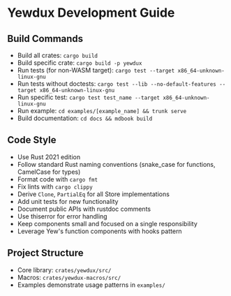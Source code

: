 # Yewdux Development Guide

## Build Commands
- Build all crates: `cargo build`
- Build specific crate: `cargo build -p yewdux`
- Run tests (for non-WASM target): `cargo test --target x86_64-unknown-linux-gnu`
- Run tests without doctests: `cargo test --lib --no-default-features --target x86_64-unknown-linux-gnu`
- Run specific test: `cargo test test_name --target x86_64-unknown-linux-gnu`
- Run example: `cd examples/[example_name] && trunk serve`
- Build documentation: `cd docs && mdbook build`

## Code Style
- Use Rust 2021 edition
- Follow standard Rust naming conventions (snake_case for functions, CamelCase for types)
- Format code with `cargo fmt`
- Fix lints with `cargo clippy`
- Derive `Clone`, `PartialEq` for all Store implementations
- Add unit tests for new functionality
- Document public APIs with rustdoc comments
- Use thiserror for error handling
- Keep components small and focused on a single responsibility
- Leverage Yew's function components with hooks pattern

## Project Structure
- Core library: `crates/yewdux/src/`
- Macros: `crates/yewdux-macros/src/`
- Examples demonstrate usage patterns in `examples/`